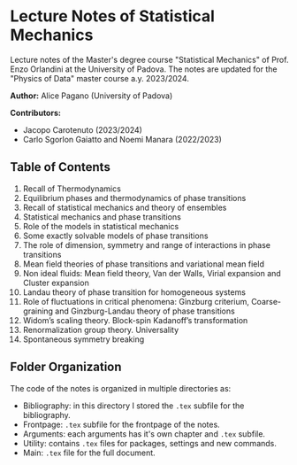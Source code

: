 # Lecture Notes of Statistical Mechanics

Lecture notes of the Master's degree course "Statistical Mechanics" of Prof. Enzo Orlandini at the University of Padova.
The notes are updated for the "Physics of Data" master course a.y. 2023/2024.

**Author:** Alice Pagano (University of Padova)

**Contributors:**
- Jacopo Carotenuto (2023/2024)
- Carlo Sgorlon Gaiatto and Noemi Manara (2022/2023)

## Table of Contents

1. Recall of Thermodynamics
2. Equilibrium phases and thermodynamics of phase transitions
3. Recall of statistical mechanics and theory of ensembles
4. Statistical mechanics and phase transitions
5. Role of the models in statistical mechanics
6. Some exactly solvable models of phase transitions
7. The role of dimension, symmetry and range of interactions in phase transitions
8. Mean field theories of phase transitions and variational mean field
9. Non ideal fluids: Mean field theory, Van der Walls, Virial expansion and Cluster expansion
10. Landau theory of phase transition for homogeneous systems
11. Role of fluctuations in critical phenomena: Ginzburg criterium, Coarse-graining and Ginzburg-Landau theory of phase transitions
12. Widom’s scaling theory. Block-spin Kadanoff’s transformation
13. Renormalization group theory. Universality
14. Spontaneous symmetry breaking

## Folder Organization

The code of the notes is organized in multiple directories as:

* Bibliography: in this directory I stored the `.tex` subfile for the bibliography.
* Frontpage: `.tex` subfile for the frontpage of the notes.
* Arguments: each arguments has it's own chapter and `.tex` subfile.
* Utility: contains `.tex` files for packages, settings and new commands.
* Main: `.tex` file for the full document.

